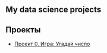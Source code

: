 ## My data science projects


## Проекты

* [Проект 0. Игра: Угадай число](https://github.com/KorsSergei/StudentRepository)